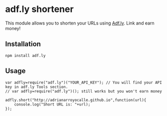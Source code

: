 adf.ly shortener
================

This module allows you to shorten your URLs using [Adf.ly](http://adf.ly/?id=4869054). Link and earn money!

## Installation

```
npm install adf.ly
```

## Usage

```
var adfly=require("adf.ly")("YOUR_API_KEY"); // You will find your API key in adf.ly Tools section.
// var adfly=require("adf.ly")(); still works but you won't earn money

adfly.short("http://adrianarroyocalle.github.io",function(url){
	console.log("Short URL is: "+url);
});

```
